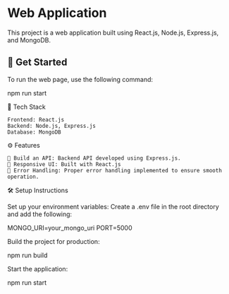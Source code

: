 # Web Application

This project is a web application built using React.js, Node.js, Express.js, and MongoDB.

## 🚀 Get Started

To run the web page, use the following command:

npm run start

🔧 Tech Stack

    Frontend: React.js
    Backend: Node.js, Express.js
    Database: MongoDB

⚙️ Features

    🎯 Build an API: Backend API developed using Express.js.
    📱 Responsive UI: Built with React.js
    🐞 Error Handling: Proper error handling implemented to ensure smooth operation.

🛠️ Setup Instructions

Set up your environment variables: Create a .env file in the root directory and add the following:

MONGO_URI=your_mongo_uri
PORT=5000

Build the project for production:

npm run build

Start the application:

npm run start
